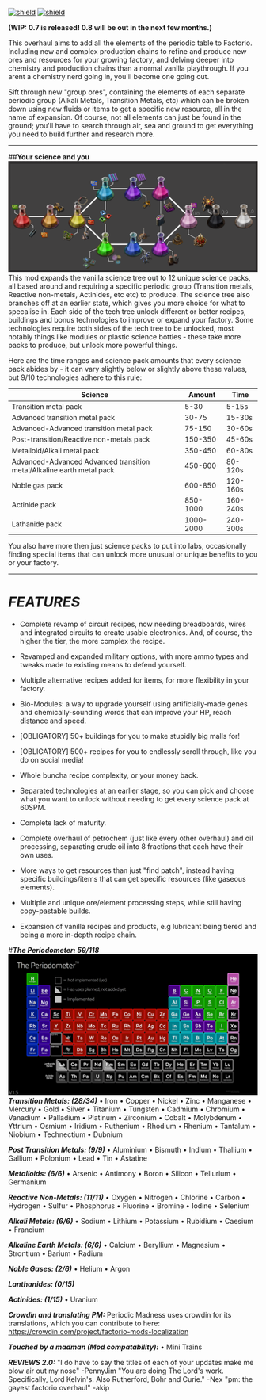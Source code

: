 [![shield](https://img.shields.io/badge/Ko--fi-Donate%20-ff0000?logo=kofi&logoColor=ffffff)](https://ko-fi.com/blackatm38526)
[![shield](https://img.shields.io/badge/dynamic/json?color=orange&label=Factorio&query=downloads_count&suffix=%20downloads&url=https%3A%2F%2Fmods.factorio.com%2Fapi%2Fmods%2Fperiodic-madness)](https://mods.factorio.com/mod/periodic-madness)


**(WIP: 0.7 is released! 0.8 will be out in the next few months.)**

This overhaul aims to add all the elements of the periodic table to Factorio. Including new and complex production chains to refine and produce new ores and resources for your growing factory, and delving deeper into chemistry and production chains than a normal vanilla playthrough. If you arent a chemistry nerd going in, you'll become one going out.

Sift through new "group ores", containing the elements of each separate periodic group (Alkali Metals, Transition Metals, etc) which can be broken down using new fluids or items to get a specific new resource, all in the name of expansion. Of course, not all elements can just be found in the ground; you'll have to search through air, sea and ground to get everything you need to build further and research more.
*  * *
##**Your science and you**
![Science and You](gallery/science-and-you.png)
This mod expands the vanilla science tree out to 12 unique science packs, all based around and requiring a specific periodic group (Transition metals, Reactive non-metals, Actinides, etc etc) to produce. The science tree also branches off at an earlier state, which gives you more choice for what to specalise in. Each side of the tech tree unlock different or better recipes, buildings and bonus technologies to improve or expand your factory.
Some technologies require both sides of the tech tree to be unlocked, most notably things like modules or plastic science bottles - these take more packs to produce, but unlock more powerful things.

Here are the time ranges and science pack amounts that every science pack abides by - it can vary slightly below or slightly above these values, but 9/10 technologies adhere to this rule:

| Science | Amount | Time |
| ------- | ------ | ---- |
| Transition metal pack | 5-30 | 5-15s |
| Advanced transition metal pack | 30-75 | 15-30s |
| Advanced-Advanced transition metal pack | 75-150 | 30-60s |
| Post-transition/Reactive non-metals pack | 150-350 | 45-60s |
| Metalloid/Alkali metal pack | 350-450 | 60-80s |
| Advanced-Advanced Advanced transition metal/Alkaline earth metal pack | 450-600 | 80-120s |
| Noble gas pack | 600-850 | 120-160s |
| Actinide pack | 850-1000 | 160-240s |
| Lathanide pack | 1000-2000 | 240-300s |

You also have more then just science packs to put into labs, occasionally finding special items that can unlock more unusual or unique benefits to you or your factory.

* * *
# ***FEATURES***

* Complete revamp of circuit recipes, now needing breadboards, wires and integrated circuits to create usable electronics. And, of course, the higher the tier, the more complex the recipe.

* Revamped and expanded military options, with more ammo types and tweaks made to existing means to defend yourself.

* Multiple alternative recipes added for items, for more flexibility in your factory. 

* Bio-Modules: a way to upgrade yourself using artificially-made genes and chemically-sounding words that can improve your HP, reach distance and speed.

* [OBLIGATORY] 50+ buildings for you to make stupidly big malls for!

* [OBLIGATORY]  500+ recipes for you to endlessly scroll through, like you do on social media!

* Whole buncha recipe complexity, or your money back.

* Separated technologies at an earlier stage, so you can pick and choose what you want to unlock without needing to get every science pack at 60SPM.

* Complete lack of maturity.

* Complete overhaul of petrochem (just like every other overhaul) and oil processing, separating crude oil into 8 fractions that each have their own uses.

* More ways to get resources than just "find patch", instead having specific buildings/items that can get specific resources (like gaseous elements).

* Multiple and unique ore/element processing steps, while still having copy-pastable builds.

* Expansion of vanilla recipes and products, e.g lubricant being tiered and being a more in-depth recipe chain.


#***The Periodometer: 59/118***
![The Periodometer](gallery/periodometer.png)
***Transition Metals: (28/34)***
• Iron
• Copper
• Nickel
• Zinc
• Manganese
• Mercury
• Gold 
• Silver
• Titanium 
• Tungsten
• Cadmium 
• Chromium
• Vanadium
• Palladium
• Platinum
• Zirconium
• Cobalt
• Molybdenum
• Yttrium
• Osmium
• Iridium
• Ruthenium
• Rhodium
• Rhenium
• Tantalum
• Niobium
• Technectium
• Dubnium

***Post Transition Metals: (9/9)***
• Aluminium 
• Bismuth
• Indium
• Thallium
• Gallium
• Polonium
• Lead
• Tin
• Astatine

***Metalloids: (6/6)***
• Arsenic
• Antimony
• Boron
• Silicon
• Tellurium
• Germanium

***Reactive Non-Metals: (11/11)***
• Oxygen
• Nitrogen
• Chlorine
• Carbon
• Hydrogen
• Sulfur
• Phosphorus
• Fluorine
• Bromine
• Iodine
• Selenium

***Alkali Metals: (6/6)***
• Sodium
• Lithium
• Potassium
• Rubidium
• Caesium
• Francium

***Alkaline Earth Metals: (6/6)***
• Calcium
• Beryllium
• Magnesium
• Strontium
• Barium
• Radium

***Noble Gases: (2/6)***
• Helium
• Argon

***Lanthanides: (0/15)***

***Actinides: (1/15)***
• Uranium

***Crowdin and translating PM:***
Periodic Madness uses crowdin for its translations, which you can contribute to here: https://crowdin.com/project/factorio-mods-localization

***Touched by a madman (Mod compatability):***
• Mini Trains


***REVIEWS 2.0:***
"I do have to say the titles of each of your updates make me blow air out my nose" -PennyJim
"You are doing The Lord's work. Specifically, Lord Kelvin's. Also Rutherford, Bohr and Curie." -Nex
"pm: the gayest factorio overhaul" -akip
